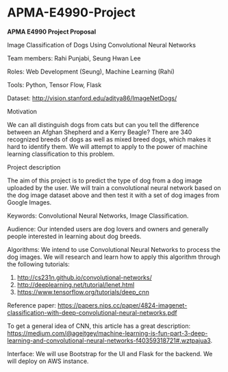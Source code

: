 # APMA-E4990-Project

<b>APMA E4990 Project Proposal</b>

Image Classification of Dogs Using Convolutional Neural Networks

Team members: Rahi Punjabi, Seung Hwan Lee

Roles: Web Development (Seung), Machine Learning (Rahi)

Tools: Python, Tensor Flow, Flask

Dataset: http://vision.stanford.edu/aditya86/ImageNetDogs/

Motivation 

We can all distinguish dogs from cats but can you tell the difference between an Afghan Shepherd and a Kerry Beagle? There are 340 recognized breeds of dogs as well as mixed breed dogs, which makes it hard to identify them. We will attempt to apply to the power of machine learning classification to this problem. 

Project description

The aim of this project is to predict the type of dog from a dog image uploaded by the user. We will train a convolutional neural network based on the dog image dataset above and then test it with a set of dog images from Google Images.

Keywords: Convolutional Neural Networks, Image Classification. 

Audience: Our intended users are dog lovers and owners and generally people interested in learning about dog breeds. 

Algorithms: We intend to use Convolutional Neural Networks to process the dog images. We will research and learn how to apply this algorithm through the following tutorials: 

1. http://cs231n.github.io/convolutional-networks/
2. http://deeplearning.net/tutorial/lenet.html
3. https://www.tensorflow.org/tutorials/deep_cnn

Reference paper: https://papers.nips.cc/paper/4824-imagenet-classification-with-deep-convolutional-neural-networks.pdf

To get a general idea of CNN, this article has a great description: https://medium.com/@ageitgey/machine-learning-is-fun-part-3-deep-learning-and-convolutional-neural-networks-f40359318721#.wztpajua3. 

Interface: We will use Bootstrap for the UI and Flask for the backend. We will deploy on AWS instance. 






